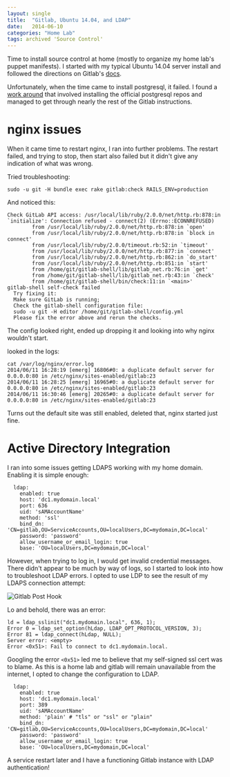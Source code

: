 ```yaml
---
layout: single
title:  "Gitlab, Ubuntu 14.04, and LDAP"
date:   2014-06-10
categories: "Home Lab"
tags: archived 'Source Control'
---
```

Time to install source control at home (mostly to organize my home lab's puppet manifests). I started with my typical Ubuntu 14.04 server install and followed the directions on Gitlab's [docs](https://gitlab.com/gitlab-org/gitlab-ce/blob/6-9-stable/doc/install/installation.md).

Unfortunately, when the time came to install postgresql, it failed. I found a [work around](http://ubuntuhandbook.org/index.php/2014/02/install-postgresql-ubuntu-14-04/) that involved installing the official postgresql repos and managed to get through nearly the rest of the Gitlab instructions.

# nginx issues

When it came time to restart nginx, I ran into further problems. The restart failed, and trying to stop, then start also failed but it didn't give any indication of what was wrong.

Tried troubleshooting:

`sudo -u git -H bundle exec rake gitlab:check RAILS_ENV=production`

And noticed this:

```
Check GitLab API access: /usr/local/lib/ruby/2.0.0/net/http.rb:878:in `initialize': Connection refused - connect(2) (Errno::ECONNREFUSED)
        from /usr/local/lib/ruby/2.0.0/net/http.rb:878:in `open'
        from /usr/local/lib/ruby/2.0.0/net/http.rb:878:in `block in connect'
        from /usr/local/lib/ruby/2.0.0/timeout.rb:52:in `timeout'
        from /usr/local/lib/ruby/2.0.0/net/http.rb:877:in `connect'
        from /usr/local/lib/ruby/2.0.0/net/http.rb:862:in `do_start'
        from /usr/local/lib/ruby/2.0.0/net/http.rb:851:in `start'
        from /home/git/gitlab-shell/lib/gitlab_net.rb:76:in `get'
        from /home/git/gitlab-shell/lib/gitlab_net.rb:43:in `check'
        from /home/git/gitlab-shell/bin/check:11:in `<main>'
gitlab-shell self-check failed
  Try fixing it:
  Make sure GitLab is running;
  Check the gitlab-shell configuration file:
  sudo -u git -H editor /home/git/gitlab-shell/config.yml
  Please fix the error above and rerun the checks.
```

The config looked right, ended up dropping it and looking into why nginx wouldn't start.

looked in the logs:

```
cat /var/log/nginx/error.log
2014/06/11 16:28:19 [emerg] 16806#0: a duplicate default server for 0.0.0.0:80 in /etc/nginx/sites-enabled/gitlab:23
2014/06/11 16:28:25 [emerg] 16965#0: a duplicate default server for 0.0.0.0:80 in /etc/nginx/sites-enabled/gitlab:23
2014/06/11 16:30:46 [emerg] 20265#0: a duplicate default server for 0.0.0.0:80 in /etc/nginx/sites-enabled/gitlab:23
```

Turns out the default site was still enabled, deleted that, nginx started just fine.

# Active Directory Integration

I ran into some issues getting LDAPS working with my home domain. Enabling it is simple enough:

```language-yml
  ldap:
    enabled: true
    host: 'dc1.mydomain.local'
    port: 636
    uid: 'sAMAccountName'
    method: 'ssl'
    bind_dn: 'CN=gitlab,OU=ServiceAccounts,OU=localUsers,DC=mydomain,DC=local'
    password: 'password'
    allow_username_or_email_login: true
    base: 'OU=localUsers,DC=mydomain,DC=local'
```

However, when trying to log in, I would get invalid credential messages. There didn't appear to be much by way of logs, so I started to look into how to troubleshoot LDAP errors. I opted to use LDP to see the result of my LDAPS connection attempt:

![Gitlab Post Hook](/images/ldap.png)

Lo and behold, there was an error:

```
ld = ldap_sslinit("dc1.mydomain.local", 636, 1);
Error 0 = ldap_set_option(hLdap, LDAP_OPT_PROTOCOL_VERSION, 3);
Error 81 = ldap_connect(hLdap, NULL);
Server error: <empty>
Error <0x51>: Fail to connect to dc1.mydomain.local.
```

Googling the error `<0x51>` led me to believe that my self-signed ssl cert was to blame. As this is a home lab and gitlab will remain unavailable from the internet, I opted to change the configuration to LDAP.

```language-yml
  ldap:
    enabled: true
    host: 'dc1.mydomain.local'
    port: 389
    uid: 'sAMAccountName'
    method: 'plain' # "tls" or "ssl" or "plain"
    bind_dn: 'CN=gitlab,OU=ServiceAccounts,OU=localUsers,DC=mydomain,DC=local'
    password: 'password'
    allow_username_or_email_login: true
    base: 'OU=localUsers,DC=mydomain,DC=local'
```

A service restart later and I have a functioning Gitlab instance with LDAP authentication!
